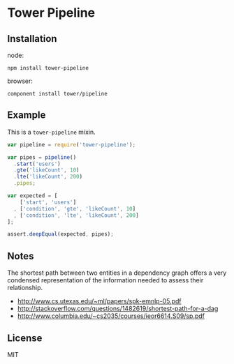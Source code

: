 # Tower Pipeline

## Installation

node:

```
npm install tower-pipeline
```

browser:

```
component install tower/pipeline
```

## Example

This is a `tower-pipeline` mixin.

``` javascript
var pipeline = require('tower-pipeline');

var pipes = pipeline()
  .start('users')
  .gte('likeCount', 10)
  .lte('likeCount', 200)
  .pipes;

var expected = [
    ['start', 'users']
  , ['condition', 'gte', 'likeCount', 10]
  , ['condition', 'lte', 'likeCount', 200]
];

assert.deepEqual(expected, pipes);
```

## Notes

The shortest path between two entities in a dependency graph offers a very condensed representation
of the information needed to assess their relationship.

- http://www.cs.utexas.edu/~ml/papers/spk-emnlp-05.pdf
- http://stackoverflow.com/questions/1482619/shortest-path-for-a-dag
- http://www.columbia.edu/~cs2035/courses/ieor6614.S09/sp.pdf

## License

MIT